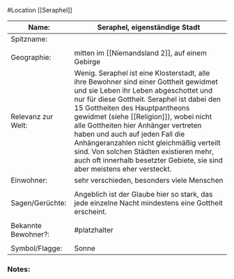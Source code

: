 #Location [[Seraphel]]

| Name:               | Seraphel, eigenständige Stadt                                                                                                                                                                                                                                                                                                                                                                                                                                                                            |
| ------------------- | -------------------------------------------------------------------------------------------------------------------------------------------------------------------------------------------------------------------------------------------------------------------------------------------------------------------------------------------------------------------------------------------------------------------------------------------------------------------------------------------------------- |
| Spitzname:          |                                                                                                                                                                                                                                                                                                                                                                                                                                                                                                          |
|                     |                                                                                                                                                                                                                                                                                                                                                                                                                                                                                                          |
| Geographie:         | mitten im [[Niemandsland 2]], auf einem Gebirge                                                                                                                                                                                                                                                                                                                                                                                                                                                 |
| Relevanz zur Welt:  | Wenig. Seraphel ist eine Klosterstadt, alle ihre Bewohner sind einer Gottheit gewidmet und sie Leben ihr Leben abgeschottet und nur für diese Gottheit. Seraphel ist dabei den 15 Gottheiten des Hauptpantheons gewidmet (siehe [[Religion]]), wobei nicht alle Gottheiten hier Anhänger vertreten haben und auch auf jeden Fall die Anhängeranzahlen nicht gleichmäßig verteilt sind. Von solchen Städten existieren mehr, auch oft innerhalb besetzter Gebiete, sie sind aber meistens eher versteckt. |
| Einwohner:          | sehr verschieden, besonders viele Menschen                                                                                                                                                                                                                                                                                                                                                                                                                                                               |
|                     |                                                                                                                                                                                                                                                                                                                                                                                                                                                                                                          |
| Sagen/Gerüchte:     | Angeblich ist der Glaube hier so stark, das jede einzelne Nacht mindestens eine Gottheit erscheint.                                                                                                                                                                                                                                                                                                                                                                                                      |
|                     |                                                                                                                                                                                                                                                                                                                                                                                                                                                                                                          |
| Bekannte Bewohner?: | #platzhalter                                                                                                                                                                                                                                                                                                                                                                                                                                                                                             |
|                     |                                                                                                                                                                                                                                                                                                                                                                                                                                                                                                          |
| Symbol/Flagge:      | Sonne                                                                                                                                                                                                                                                                                                                                                                                                                                                                                                    |
### Notes:


